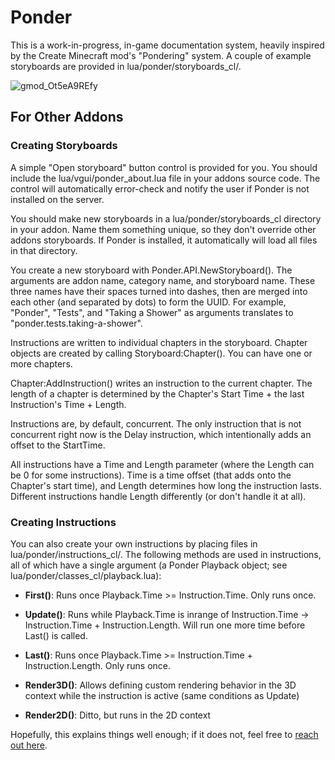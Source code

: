 # Ponder

This is a work-in-progress, in-game documentation system, heavily inspired by the Create Minecraft mod's "Pondering" system.
A couple of example storyboards are provided in lua/ponder/storyboards_cl/.

![gmod_Ot5eA9REfy](https://github.com/user-attachments/assets/99eff8c0-e307-4075-bc15-d7c27bc1a3c2)

## For Other Addons

### Creating Storyboards

A simple "Open storyboard" button control is provided for you. You should include the lua/vgui/ponder_about.lua file in your addons source code. The control will automatically error-check and notify the user if Ponder is not installed on the server.

You should make new storyboards in a lua/ponder/storyboards_cl directory in your addon. Name them something unique, so they don't override other addons storyboards. If Ponder is installed, it automatically will load all files in that directory.

You create a new storyboard with Ponder.API.NewStoryboard(). The arguments are addon name, category name, and storyboard name. These three names have their spaces turned into dashes, then are merged into each other (and separated by dots) to form the UUID. For example, "Ponder", "Tests", and "Taking a Shower" as arguments translates to "ponder.tests.taking-a-shower".

Instructions are written to individual chapters in the storyboard. Chapter objects are created by calling Storyboard:Chapter(). You can have one or more chapters. 

Chapter:AddInstruction() writes an instruction to the current chapter. The length of a chapter is determined by the Chapter's Start Time + the last Instruction's Time + Length.

Instructions are, by default, concurrent. The only instruction that is not concurrent right now is the Delay instruction, which intentionally adds an offset to the StartTime.

All instructions have a Time and Length parameter (where the Length can be 0 for some instructions). Time is a time offset (that adds onto the Chapter's start time), and Length determines how long the instruction lasts. Different instructions handle Length differently (or don't handle it at all).

### Creating Instructions

You can also create your own instructions by placing files in lua/ponder/instructions_cl/. The following methods are used in instructions, all of which have a single argument (a Ponder Playback object; see lua/ponder/classes_cl/playback.lua):

- **First()**: Runs once Playback.Time >= Instruction.Time. Only runs once.

- **Update()**: Runs while Playback.Time is inrange of Instruction.Time -> Instruction.Time + Instruction.Length. Will run one more time before Last() is called.

- **Last()**: Runs once Playback.Time >= Instruction.Time + Instruction.Length. Only runs once.

- **Render3D()**: Allows defining custom rendering behavior in the 3D context while the instruction is active (same conditions as Update)

- **Render2D()**: Ditto, but runs in the 2D context

Hopefully, this explains things well enough; if it does not, feel free to [reach out here](https://discord.gg/jf4cwarPUG).
